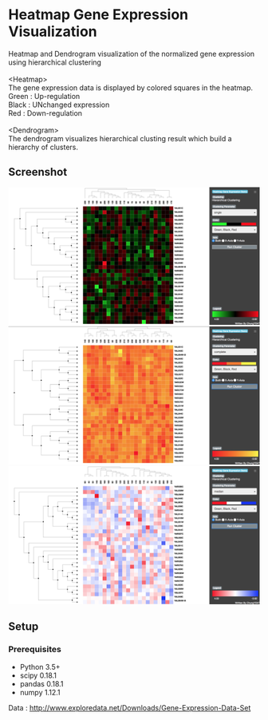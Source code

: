 # Heatmap Gene Expression Visualization
Heatmap and Dendrogram visualization of the normalized gene expression using hierarchical clustering <br />
<br />
\<Heatmap\> <br />
The gene expression data is displayed by colored squares in the heatmap. <br />
Green : Up-regulation <br />
Black : UNchanged expression <br />
Red : Down-regulation <br />
<br />
\<Dendrogram\> <br />
The dendrogram visualizes hierarchical clusting result which build a hierarchy of clusters.<br />

## Screenshot
![Alt text](/static/img/SpellmanRBG.png)
![Alt text](/static/img/SpellmanROY.png)
![Alt text](/static/img/SpellmanRWB.png)

## Setup
### Prerequisites
* Python 3.5+
* scipy 0.18.1
* pandas 0.18.1
* numpy 1.12.1

Data : <http://www.exploredata.net/Downloads/Gene-Expression-Data-Set>
